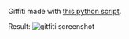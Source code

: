 Gitfiti made with [this python script](https://github.com/gelstudios/gitfiti).

Result:
![gitfiti screenshot](https://raw.github.com/pfirpfel/gitfiti/master/gitfiti.png "gitfiti screenshot")